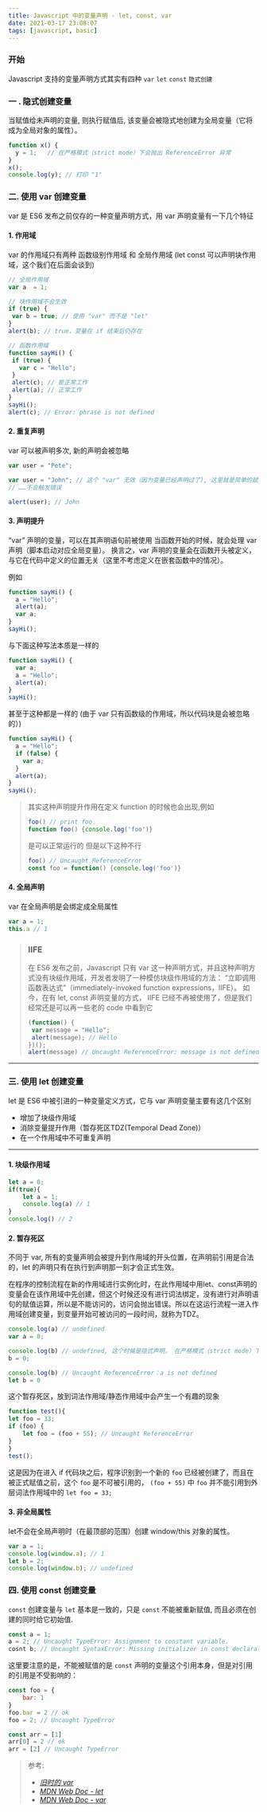 ```yaml
---
title: Javascript 中的变量声明 - let, const, var
date: 2021-03-17 23:08:07
tags: [javascript, basic]
---
```


### 开始

Javascript 支持的变量声明方式其实有四种 `var` `let` `const` `隐式创建`

### 一 . 隐式创建变量

当赋值给未声明的变量, 则执行赋值后, 该变量会被隐式地创建为全局变量（它将成为全局对象的属性）。

```javascript
function x() {
  y = 1;   // 在严格模式（strict mode）下会抛出 ReferenceError 异常
}
x();
console.log(y); // 打印 "1"
```

### 二. 使用 var 创建变量

var 是 ES6 发布之前仅存的一种变量声明方式，用 var 声明变量有一下几个特征

#### 1. 作用域

var 的作用域只有两种 函数级别作用域 和 全局作用域 (let const 可以声明块作用域，这个我们在后面会谈到)

 ```javascript
// 全局作用域
var a  = 1;

// 块作用域不会生效
if (true) {
  var b = true; // 使用 "var" 而不是 "let"
}
alert(b); // true，变量在 if 结束后仍存在

// 函数作用域
function sayHi() {
  if (true) {
    var c = "Hello";
  }
  alert(c); // 能正常工作
  alert(a); // 正常工作
}
sayHi();
alert(c); // Error: phrase is not defined
 ```

#### 2. 重复声明

var 可以被声明多次, 新的声明会被忽略

```javascript
var user = "Pete";

var user = "John"; // 这个 "var" 无效（因为变量已经声明过了), 这里就是简单的赋值操作
// ……不会触发错误

alert(user); // John
```

#### 3. 声明提升

“var” 声明的变量，可以在其声明语句前被使用
当函数开始的时候，就会处理 var 声明（脚本启动对应全局变量）。
换言之，var 声明的变量会在函数开头被定义，与它在代码中定义的位置无关（这里不考虑定义在嵌套函数中的情况）。

例如

```javascript
function sayHi() {
  a = "Hello";
  alert(a);
  var a;
}
sayHi();
```

与下面这种写法本质是一样的

```javascript
function sayHi() {
  var a;
  a = "Hello";
  alert(a);
}
sayHi();
```

甚至于这种都是一样的 (由于 var 只有函数级的作用域，所以代码块是会被忽略的）)

```javascript
function sayHi() {
  a = "Hello"; 
  if (false) {
    var a;
  }
  alert(a);
}
sayHi();
```

> 其实这种声明提升作用在定义 function 的时候也会出现,例如
>
> ```javascript
> foo() // print foo
> function foo() {console.log('foo')} 
> ```
>
> 是可以正常运行的
> 但是以下这种不行
>
> ```javascript
> foo() // Uncaught ReferenceError
> const foo = function() {console.log('foo')} 
> ```

#### 4. 全局声明

var 在全局声明是会绑定成全局属性

```javascript
var a = 1;
this.a // 1
```

> ### IIFE
>
> 在 ES6 发布之前，Javascript 只有 var 这一种声明方式，并且这种声明方式没有块级作用域，开发者发明了一种模仿块级作用域的方法： “立即调用函数表达式”（immediately-invoked function expressions，IIFE）。
> 如今，在有 let, const 声明变量的方式， IIFE 已经不再被使用了，但是我们经常还是可以再一些老的 code 中看到它
>
> ```javascript
> (function() {
>  var message = "Hello";
>  alert(message); // Hello
> })();
> alert(message) // Uncaught ReferenceError: message is not defined
> ```
>
-------

### 三. 使用 let 创建变量

let 是 ES6 中被引进的一种变量定义方式，它与 var 声明变量主要有这几个区别

- 增加了块级作用域
- 消除变量提升作用（暂存死区TDZ(Temporal Dead Zone)）
- 在一个作用域中不可重复声明

-------

#### 1. 块级作用域

```javascript
let a = 0;
if(true){
    let a = 1;
    console.log(a) // 1
}
console.log() // 2
```

#### 2. 暂存死区  

不同于 var, 所有的变量声明会被提升到作用域的开头位置，在声明前引用是合法的，let 的声明只有在执行到声明那一刻才会正式生效。  

在程序的控制流程在新的作用域进行实例化时，在此作用域中用let、const声明的变量会在该作用域中先创建，但这个时候还没有进行词法绑定，没有进行对声明语句的赋值运算，所以是不能访问的，访问会抛出错误。所以在这运行流程一进入作用域创建变量，到变量开始可被访问的一段时间，就称为TDZ。

```javascript
console.log(a) // undefined
var a = 0;

console.log(b) // undefined, 这个时候是隐式声明， 在严格模式（strict mode）下会抛出 ReferenceError 异常
b = 0; 

console.log(b) // Uncaught ReferenceError：a is not defined
let b = 0
```

这个暂存死区，放到词法作用域/静态作用域中会产生一个有趣的现象

```javascript
function test(){
let foo = 33;
if (foo) {
    let foo = (foo + 55); // Uncaught ReferenceError
}
}
test();
```

这是因为在进入 if 代码块之后，程序识别到一个新的 `foo` 已经被创建了，而且在被正式赋值之前，这个 `foo` 是不可被引用的， `(foo + 55)` 中 `foo` 并不能引用到外层词法作用域中的 `let foo = 33;`

#### 3. 非全局属性

let不会在全局声明时（在最顶部的范围）创建 window/this 对象的属性。

```javascript
var a = 1;
console.log(window.a); // 1
let b = 2; 
console.log(window.b); // undefined
```

### 四. 使用 const 创建变量

`const` 创建变量与 `let` 基本是一致的，只是 `const` 不能被重新赋值, 而且必须在创建的同时给它初始值.  

```javascript
const a = 1;
a = 2; // Uncaught TypeError: Assignment to constant variable.
cosnt b; // Uncaught SyntaxError: Missing initializer in const declaration
```

这里要注意的是，不能被赋值的是 `const` 声明的变量这个引用本身，但是对引用的引用是不受影响的：

```javascript
const foo = {
    bar: 1
}
foo.bar = 2 // ok
foo = 2; // Uncaught TypeError

const arr = [1]
arr[0] = 2 // ok
arr = [2] // Uncaught TypeError
```

> 参考:  
>
> - *[旧时的 var](https://zh.javascript.info/var)*  
> - *[MDN Web Doc - let](https://developer.mozilla.org/zh-CN/docs/Web/JavaScript/Reference/Statements/let)*  
> - *[MDN Web Doc - var](https://developer.mozilla.org/zh-CN/docs/Web/JavaScript/Reference/Statements/var)*
